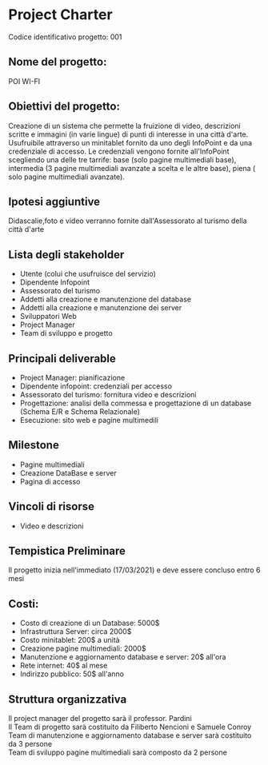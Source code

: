 <h1> Project Charter </h1>
Codice identificativo progetto: 001

<h2> Nome del progetto: </h2> POI WI-FI 
<br>
<h2> Obiettivi del progetto: </h2>
Creazione di un sistema che permette la fruizione di video, descrizioni scritte e immagini (in varie lingue) di punti di interesse in una città d'arte. 
Usufruibile attraverso un minitablet fornito da uno degli InfoPoint e da una credenziale di accesso.
Le credenziali vengono fornite all'InfoPoint scegliendo una delle tre tarrife: base (solo pagine multimediali base), intermedia (3 pagine multimediali avanzate a scelta e le altre base), piena ( solo pagine multimediali avanzate).
<h2> Ipotesi aggiuntive</h2>
<p>Didascalie,foto e video verranno fornite dall'Assessorato al turismo della città d'arte</p>
<h2> Lista degli stakeholder </h2>
<ul>
  <li>Utente (colui che usufruisce del servizio)</li>
  <li>Dipendente Infopoint</li>
  <li>Assessorato del turismo</li>
  <li>Addetti alla creazione e manutenzione del database</li>
  <li>Addetti alla creazione e manutenzione dei server</li>
  <li>Sviluppatori Web</li>
  <li>Project Manager</li>
  <li>Team di sviluppo e progetto</li>
</ul>

<h2> Principali deliverable </h2>
<ul>
  <li> Project Manager: pianificazione </li>
  <li> Dipendente infopoint: credenziali per accesso </li>
  <li> Assessorato del turismo: fornitura video e descrizioni </li>
  <li> Progettazione: analisi della commessa e progettazione di un database (Schema E/R e Schema Relazionale) </li>
  <li> Esecuzione: sito web e pagine multimedili </li>
</ul>
 
 <h2> Milestone </h2>
 <ul>
  <li> Pagine multimediali </li>
  <li> Creazione DataBase e server</li>
  <li> Pagina di accesso </li>
 </ul>
 
 <h2> Vincoli di risorse </h2>
 <ul>
  <li> Video e descrizioni </li>
 </ul>

<h2> Tempistica Preliminare </h2>
Il progetto inizia nell'immediato (17/03/2021) e deve essere concluso entro 6 mesi

<h2> Costi: </h2>
<ul>
  <li> Costo di creazione di un Database: 5000$ </li>
  <li> Infrastruttura Server: circa 2000$ </li>
  <li> Costo minitablet: 200$ a unità </li>
  <li> Creazione pagine multimediali: 2000$ </li>
  <li> Manutenzione e aggiornamento database e server: 20$ all'ora </li>
  <li> Rete internet: 40$ al mese </li>
  <li> Indirizzo pubblico: 50$ all'anno </li>
</ul>

<h2> Struttura organizzativa </h2>
Il project manager del progetto sarà il professor. Pardini
<br>
Il Team di progetto sarà costituito da Filiberto Nencioni e Samuele Conroy
<br>
Team di manutenzione e aggiornamento database e server sarà costituito da 3 persone 
<br>
Team di sviluppo pagine multimediali sarà composto da 2 persone


 
 
 
 
 
